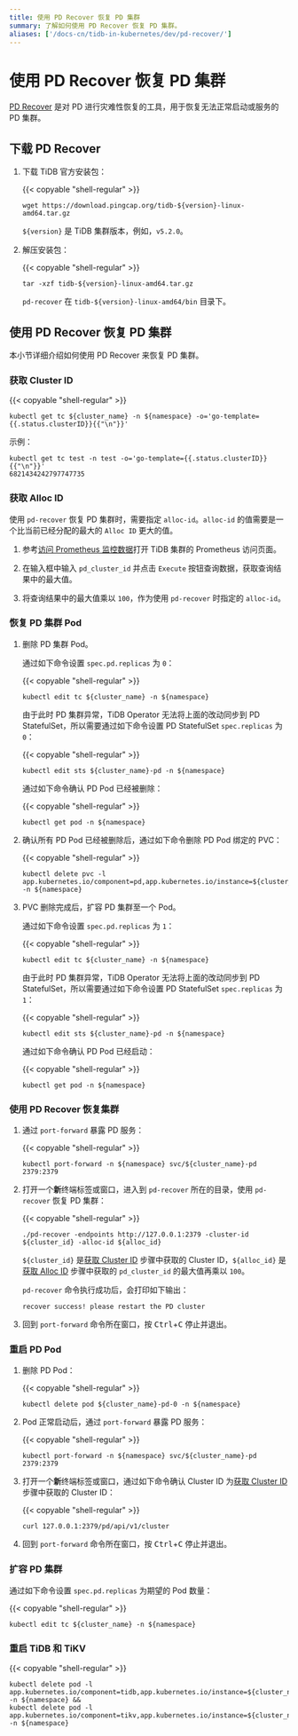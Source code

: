 ```yaml
---
title: 使用 PD Recover 恢复 PD 集群
summary: 了解如何使用 PD Recover 恢复 PD 集群。
aliases: ['/docs-cn/tidb-in-kubernetes/dev/pd-recover/']
---
```


# 使用 PD Recover 恢复 PD 集群

[PD Recover](https://pingcap.com/docs-cn/stable/reference/tools/pd-recover) 是对 PD 进行灾难性恢复的工具，用于恢复无法正常启动或服务的 PD 集群。

## 下载 PD Recover

1. 下载 TiDB 官方安装包：

    {{< copyable "shell-regular" >}}

    ```shell
    wget https://download.pingcap.org/tidb-${version}-linux-amd64.tar.gz
    ```

    `${version}` 是 TiDB 集群版本，例如，`v5.2.0`。

2. 解压安装包：

    {{< copyable "shell-regular" >}}

    ```shell
    tar -xzf tidb-${version}-linux-amd64.tar.gz
    ```

    `pd-recover` 在 `tidb-${version}-linux-amd64/bin` 目录下。

## 使用 PD Recover 恢复 PD 集群

本小节详细介绍如何使用 PD Recover 来恢复 PD 集群。

### 获取 Cluster ID

{{< copyable "shell-regular" >}}

```shell
kubectl get tc ${cluster_name} -n ${namespace} -o='go-template={{.status.clusterID}}{{"\n"}}'
```

示例：

```
kubectl get tc test -n test -o='go-template={{.status.clusterID}}{{"\n"}}'
6821434242797747735
```

### 获取 Alloc ID

使用 `pd-recover` 恢复 PD 集群时，需要指定 `alloc-id`。`alloc-id` 的值需要是一个比当前已经分配的最大的 `Alloc ID` 更大的值。

1. 参考[访问 Prometheus 监控数据](monitor-a-tidb-cluster.md#访问-prometheus-监控数据)打开 TiDB 集群的 Prometheus 访问页面。

2. 在输入框中输入 `pd_cluster_id` 并点击 `Execute` 按钮查询数据，获取查询结果中的最大值。

3. 将查询结果中的最大值乘以 `100`，作为使用 `pd-recover` 时指定的 `alloc-id`。

### 恢复 PD 集群 Pod

1. 删除 PD 集群 Pod。

    通过如下命令设置 `spec.pd.replicas` 为 `0`：

    {{< copyable "shell-regular" >}}

    ```shell
    kubectl edit tc ${cluster_name} -n ${namespace}
    ```

    由于此时 PD 集群异常，TiDB Operator 无法将上面的改动同步到 PD StatefulSet，所以需要通过如下命令设置 PD StatefulSet `spec.replicas` 为 `0`：

    {{< copyable "shell-regular" >}}

    ```shell
    kubectl edit sts ${cluster_name}-pd -n ${namespace}
    ```

    通过如下命令确认 PD Pod 已经被删除：

    {{< copyable "shell-regular" >}}

    ```shell
    kubectl get pod -n ${namespace}
    ```

2. 确认所有 PD Pod 已经被删除后，通过如下命令删除 PD Pod 绑定的 PVC：

    {{< copyable "shell-regular" >}}

    ```shell
    kubectl delete pvc -l app.kubernetes.io/component=pd,app.kubernetes.io/instance=${cluster_name} -n ${namespace}
    ```

3. PVC 删除完成后，扩容 PD 集群至一个 Pod。

    通过如下命令设置 `spec.pd.replicas` 为 `1`：

    {{< copyable "shell-regular" >}}

    ```shell
    kubectl edit tc ${cluster_name} -n ${namespace}
    ```

    由于此时 PD 集群异常，TiDB Operator 无法将上面的改动同步到 PD StatefulSet，所以需要通过如下命令设置 PD StatefulSet `spec.replicas` 为 `1`：

    {{< copyable "shell-regular" >}}

    ```shell
    kubectl edit sts ${cluster_name}-pd -n ${namespace}
    ```

    通过如下命令确认 PD Pod 已经启动：

    {{< copyable "shell-regular" >}}

    ```shell
    kubectl get pod -n ${namespace}
    ```

### 使用 PD Recover 恢复集群

1. 通过 `port-forward` 暴露 PD 服务：

    {{< copyable "shell-regular" >}}

    ```shell
    kubectl port-forward -n ${namespace} svc/${cluster_name}-pd 2379:2379
    ```

2. 打开一个**新**终端标签或窗口，进入到 `pd-recover` 所在的目录，使用 `pd-recover` 恢复 PD 集群：

    {{< copyable "shell-regular" >}}

    ```shell
    ./pd-recover -endpoints http://127.0.0.1:2379 -cluster-id ${cluster_id} -alloc-id ${alloc_id}
    ```

    `${cluster_id}` 是[获取 Cluster ID](#获取-cluster-id) 步骤中获取的 Cluster ID，`${alloc_id}` 是[获取 Alloc ID](#获取-alloc-id) 步骤中获取的 `pd_cluster_id` 的最大值再乘以 `100`。

    `pd-recover` 命令执行成功后，会打印如下输出：

    ```shell
    recover success! please restart the PD cluster
    ```

3. 回到 `port-forward` 命令所在窗口，按 <kbd>Ctrl</kbd>+<kbd>C</kbd> 停止并退出。

### 重启 PD Pod

1. 删除 PD Pod：

    {{< copyable "shell-regular" >}}

    ```shell
    kubectl delete pod ${cluster_name}-pd-0 -n ${namespace}
    ```

2. Pod 正常启动后，通过 `port-forward` 暴露 PD 服务：

    {{< copyable "shell-regular" >}}

    ```shell
    kubectl port-forward -n ${namespace} svc/${cluster_name}-pd 2379:2379
    ```

3. 打开一个**新**终端标签或窗口，通过如下命令确认 Cluster ID 为[获取 Cluster ID](#获取-cluster-id) 步骤中获取的 Cluster ID：

    {{< copyable "shell-regular" >}}

    ```shell
    curl 127.0.0.1:2379/pd/api/v1/cluster
    ```

4. 回到 `port-forward` 命令所在窗口，按 <kbd>Ctrl</kbd>+<kbd>C</kbd> 停止并退出。

### 扩容 PD 集群

通过如下命令设置 `spec.pd.replicas` 为期望的 Pod 数量：

{{< copyable "shell-regular" >}}

```shell
kubectl edit tc ${cluster_name} -n ${namespace}
```

### 重启 TiDB 和 TiKV

{{< copyable "shell-regular" >}}

```shell
kubectl delete pod -l app.kubernetes.io/component=tidb,app.kubernetes.io/instance=${cluster_name} -n ${namespace} && 
kubectl delete pod -l app.kubernetes.io/component=tikv,app.kubernetes.io/instance=${cluster_name} -n ${namespace}
```

